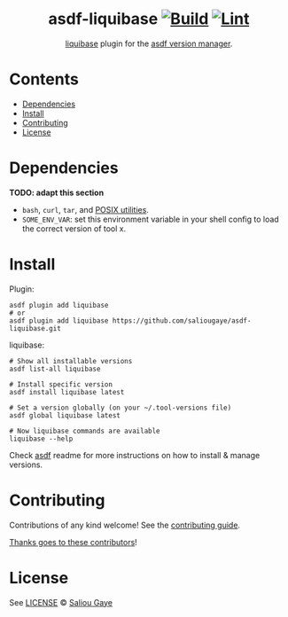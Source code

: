 <div align="center">

# asdf-liquibase [![Build](https://github.com/saliougaye/asdf-liquibase/actions/workflows/build.yml/badge.svg)](https://github.com/saliougaye/asdf-liquibase/actions/workflows/build.yml) [![Lint](https://github.com/saliougaye/asdf-liquibase/actions/workflows/lint.yml/badge.svg)](https://github.com/saliougaye/asdf-liquibase/actions/workflows/lint.yml)

[liquibase](https://github.com/saliougaye/liquibase) plugin for the [asdf version manager](https://asdf-vm.com).

</div>

# Contents

- [Dependencies](#dependencies)
- [Install](#install)
- [Contributing](#contributing)
- [License](#license)

# Dependencies

**TODO: adapt this section**

- `bash`, `curl`, `tar`, and [POSIX utilities](https://pubs.opengroup.org/onlinepubs/9699919799/idx/utilities.html).
- `SOME_ENV_VAR`: set this environment variable in your shell config to load the correct version of tool x.

# Install

Plugin:

```shell
asdf plugin add liquibase
# or
asdf plugin add liquibase https://github.com/saliougaye/asdf-liquibase.git
```

liquibase:

```shell
# Show all installable versions
asdf list-all liquibase

# Install specific version
asdf install liquibase latest

# Set a version globally (on your ~/.tool-versions file)
asdf global liquibase latest

# Now liquibase commands are available
liquibase --help
```

Check [asdf](https://github.com/asdf-vm/asdf) readme for more instructions on how to
install & manage versions.

# Contributing

Contributions of any kind welcome! See the [contributing guide](contributing.md).

[Thanks goes to these contributors](https://github.com/saliougaye/asdf-liquibase/graphs/contributors)!

# License

See [LICENSE](LICENSE) © [Saliou Gaye](https://github.com/saliougaye/)
